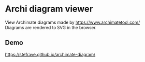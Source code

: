 # Archi diagram viewer

View Archimate diagrams made by https://www.archimatetool.com/
Diagrams are rendered to SVG in the browser.

## Demo
https://stefrave.github.io/archimate-diagram/


 ```
